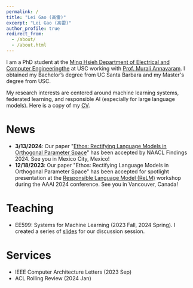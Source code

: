 ```yaml
---
permalink: /
title: "Lei Gao (高雷)"
excerpt: "Lei Gao (高雷)"
author_profile: true
redirect_from: 
  - /about/
  - /about.html
---
```


I am a PhD student at the [Ming Hsieh Department of Electrical and Computer Engineeringthe](https://minghsiehece.usc.edu/) at USC working with [Prof. Murali Annavaram](http://scip-lab.usc.edu/). I obtained my Bachelor’s degree from UC Santa Barbara and my Master's degree from USC. 

My research interests are centered around machine learning systems, federated learning, and responsible AI (especially for large language models). Here is a copy of my [CV](https://leigao97.github.io/leigao.github.io//files/LeiGaoCV.pdf).

# News
* **3/13/2024**: Our paper "[Ethos: Rectifying Language Models in Orthogonal Parameter Space](https://arxiv.org/abs/2403.08994)" has been accepted by NAACL Findings 2024. See you in Mexico City, Mexico!
* **12/18/2023**: Our paper "Ethos: Rectifying Language Models in Orthogonal Parameter Space" has been accepted for spotlight presentation at the [Responsible Language Model (ReLM)](https://sites.google.com/vectorinstitute.ai/relm2024/schedule?authuser=0) workshop during the AAAI 2024 conference. See you in Vancouver, Canada! 

# Teaching
* EE599: Systems for Machine Learning (2023 Fall, 2024 Spring). I created a series of [slides](https://drive.google.com/drive/folders/1-O5gVVR6GCFEz3ShQbHKn4ATEo1BcmIT?usp=sharing) for our discussion session. 

# Services
* IEEE Computer Architecture Letters (2023 Sep)
* ACL Rolling Review (2024 Jan)